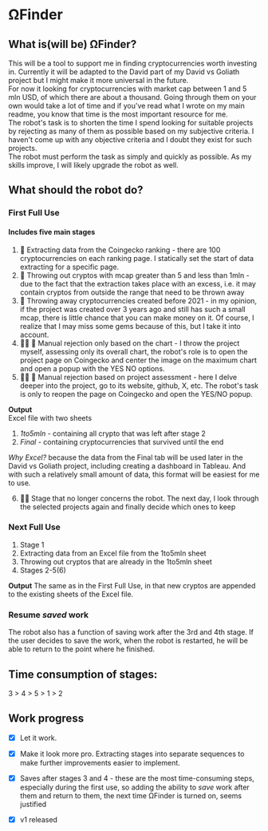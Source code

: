 # ΩFinder

## What is(will be) ΩFinder?
This will be a tool to support me in finding cryptocurrencies worth investing in. Currently it will be adapted to the David part of my David vs Goliath project but I might make it more universal in the future.<br>
For now it looking for cryptocurrencies with market cap between 1 and 5 mln USD, of which there are about a thousand. Going through them on your own would take a lot of time and if you've read what I wrote on my main readme, you know that time is the most important resource for me. <br>
The robot's task is to shorten the time I spend looking for suitable projects by rejecting as many of them as possible based on my subjective criteria. I haven't come up with any objective criteria and I doubt they exist for such projects.<br>
The robot must perform the task as simply and quickly as possible. As my skills improve, I will likely upgrade the robot as well.

## What should the robot do?
### First Full Use
#### Includes five main stages
1. 🤖 Extracting data from the Coingecko ranking - there are 100 cryptocurrencies on each ranking page. I statically set the start of data extracting for a specific page.
2. 🤖 Throwing out cryptos with mcap greater than 5 and less than 1mln - due to the fact that the extraction takes place with an excess, i.e. it may contain cryptos from outside the range that need to be thrown away
3. 🤖 Throwing away cryptocurrencies created before 2021 - in my opinion, if the project was created over 3 years ago and still has such a small mcap, there is little chance that you can make money on it. Of course, I realize that I may miss some gems because of this, but I take it into account.
4. 👨‍💻 🤖 Manual rejection only based on the chart - I throw the project myself, assessing only its overall chart, the robot's role is to open the project page on Coingecko and center the image on the maximum chart and open a popup with the YES NO options.
5. 👨‍💻 🤖 Manual rejection based on project assessment - here I delve deeper into the project, go to its website, github, X, etc. The robot's task is only to reopen the page on Coingecko and open the YES/NO popup.

**Output**<br>
Excel file with two sheets
1. _1to5mln_ - containing all crypto that was left after stage 2
2. _Final_ - containing cryptocurrencies that survived until the end

_Why Excel?_ because the data from the Final tab will be used later in the David vs Goliath project, including creating a dashboard in Tableau. And with such a relatively small amount of data, this format will be easiest for me to use.

6. 👨‍💻 Stage that no longer concerns the robot. The next day, I look through the selected projects again and finally decide which ones to keep

### Next Full Use
1. Stage 1
2. Extracting data from an Excel file from the 1to5mln sheet
3. Throwing out cryptos that are already in the 1to5mln sheet
4. Stages 2-5(6)

**Output**
The same as in the First Full Use, in that new cryptos are appended to the existing sheets of the Excel file.

### Resume _saved_ work
The robot also has a function of saving work after the 3rd and 4th stage. If the user decides to save the work, when the robot is restarted, he will be able to return to the point where he finished.

## Time consumption of stages:
3 > 4 > 5 > 1 > 2

## Work progress
- [x] Let it work.
- [x] Make it look more pro. Extracting stages into separate sequences to make further improvements easier to implement.
- [x] Saves after stages 3 and 4 - these are the most time-consuming steps, especially during the first use, so adding the ability to _save_ work after them and return to them, the next time ΩFinder is turned on, seems justified
- [x] v1 released


